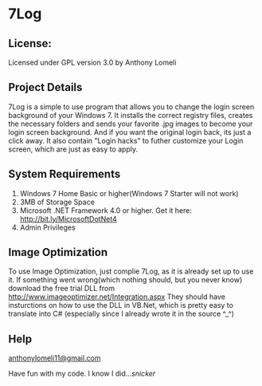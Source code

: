7Log
====

## License:

Licensed under GPL version 3.0 by Anthony Lomeli

## Project Details

7Log is a simple to use program that allows you to change the login screen background of your Windows 7. It installs the correct registry files, creates the necessary folders and sends your favorite .jpg images to become your login screen background. And if you want the original login back, its just a click away. It also contain "Login hacks" to futher customize your Login screen, which are just as easy to apply.

## System Requirements

   1. Windows 7 Home Basic or higher(Windows 7 Starter will not work)
   2. 3MB of Storage Space
   3. Microsoft .NET Framework 4.0 or higher. Get it here: http://bit.ly/MicrosoftDotNet4
   4. Admin Privileges 
	
## Image Optimization	

To use Image Optimization, just complie 7Log, as it is already set up to use it. If something went wrong(which nothing should, but you never know) download the free trial DLL from http://www.imageoptimizer.net/Integration.aspx
They should have insturctions on how to use the DLL in VB.Net, which is pretty easy to translate into C# (especially since I already wrote it in the source ^_^)

## Help

[anthonylomeli11@gmail.com](mailto:anthonylomeli11@gmail.com)

Have fun with my code. I know I did...*snicker*